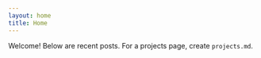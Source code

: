```yaml
---
layout: home
title: Home
---
```


Welcome! Below are recent posts. For a projects page, create `projects.md`.
